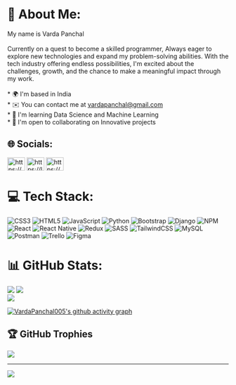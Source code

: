 # 💫 About Me:
My name is Varda Panchal<br><br>Currently on a quest to become a skilled programmer, Always eager to explore new technologies and expand my problem-solving abilities. With the tech industry offering endless possibilities, I'm excited about the challenges, growth, and the chance to make a meaningful impact through my work.<br><br>* 🌍  I'm based in India<br>* ✉️  You can contact me at [vardapanchal@gmail.com](mailto:vardapanchal@gmail.com)<br>* 🧠  I'm learning Data Science and Machine Learning<br>* 🤝  I'm open to collaborating on Innovative projects


## 🌐 Socials:
<p align="left">
<a href="https://linkedin.com/in/https://www.linkedin.com/in/varda-panchal-912431258/" target="blank"><img align="center" src="https://raw.githubusercontent.com/rahuldkjain/github-profile-readme-generator/master/src/images/icons/Social/linked-in-alt.svg" alt="https://www.linkedin.com/in/varda-panchal-912431258/" height="30" width="40" /></a>
<a href="https://www.leetcode.com/Varda123/" target="blank"><img align="center" src="https://raw.githubusercontent.com/rahuldkjain/github-profile-readme-generator/master/src/images/icons/Social/leet-code.svg" alt="https://leetcode.com/varda123/" height="30" width="40" /></a>
<a href="https://auth.geeksforgeeks.org/user/https://auth.geeksforgeeks.org/user/vardapa123/?utm_source=geeksforgeeks&utm_medium=my_profile&utm_campaign=auth_user" target="blank"><img align="center" src="https://raw.githubusercontent.com/rahuldkjain/github-profile-readme-generator/master/src/images/icons/Social/geeks-for-geeks.svg" alt="https://auth.geeksforgeeks.org/user/vardapa123/?utm_source=geeksforgeeks&utm_medium=my_profile&utm_campaign=auth_user" height="30" width="40" /></a>
</p>

# 💻 Tech Stack:
![CSS3](https://img.shields.io/badge/css3-%231572B6.svg?style=for-the-badge&logo=css3&logoColor=white) ![HTML5](https://img.shields.io/badge/html5-%23E34F26.svg?style=for-the-badge&logo=html5&logoColor=white) ![JavaScript](https://img.shields.io/badge/javascript-%23323330.svg?style=for-the-badge&logo=javascript&logoColor=%23F7DF1E) ![Python](https://img.shields.io/badge/python-3670A0?style=for-the-badge&logo=python&logoColor=ffdd54) ![Bootstrap](https://img.shields.io/badge/bootstrap-%23563D7C.svg?style=for-the-badge&logo=bootstrap&logoColor=white) ![Django](https://img.shields.io/badge/django-%23092E20.svg?style=for-the-badge&logo=django&logoColor=white) ![NPM](https://img.shields.io/badge/NPM-%23000000.svg?style=for-the-badge&logo=npm&logoColor=white) ![React](https://img.shields.io/badge/react-%2320232a.svg?style=for-the-badge&logo=react&logoColor=%2361DAFB) ![React Native](https://img.shields.io/badge/react_native-%2320232a.svg?style=for-the-badge&logo=react&logoColor=%2361DAFB) ![Redux](https://img.shields.io/badge/redux-%23593d88.svg?style=for-the-badge&logo=redux&logoColor=white) ![SASS](https://img.shields.io/badge/SASS-hotpink.svg?style=for-the-badge&logo=SASS&logoColor=white) ![TailwindCSS](https://img.shields.io/badge/tailwindcss-%2338B2AC.svg?style=for-the-badge&logo=tailwind-css&logoColor=white) ![MySQL](https://img.shields.io/badge/mysql-%2300f.svg?style=for-the-badge&logo=mysql&logoColor=white) ![Postman](https://img.shields.io/badge/Postman-FF6C37?style=for-the-badge&logo=postman&logoColor=white) ![Trello](https://img.shields.io/badge/Trello-%23026AA7.svg?style=for-the-badge&logo=Trello&logoColor=white) 	![Figma](https://img.shields.io/badge/figma-%23F24E1E.svg?style=for-the-badge&logo=figma&logoColor=white)


# 📊 GitHub Stats:
![](https://github-readme-stats.vercel.app/api?username=VardaPanchal005&theme=radical&hide_border=false&include_all_commits=true&count_private=true)  ![](https://github-readme-streak-stats.herokuapp.com/?user=VardaPanchal005&theme=radical&hide_border=false)<br/>
![](https://github-readme-stats.vercel.app/api/top-langs/?username=VardaPanchal005&theme=radical&hide_border=false&include_all_commits=true&count_private=true&layout=compact)

[![VardaPanchal005's github activity graph](https://github-readme-activity-graph.vercel.app/graph?username=VardaPanchal005&theme=react-dark)](https://github.com/VardaPanchal005/github-readme-activity-graph)

## 🏆 GitHub Trophies
![](https://github-profile-trophy.vercel.app/?username=VardaPanchal005&theme=radical&no-frame=false&no-bg=true&margin-w=4)

---
[![](https://visitcount.itsvg.in/api?id=VardaPanchal005&icon=9&color=1)](https://visitcount.itsvg.in)
